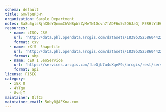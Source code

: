 ```yaml
---
schema: default
title: GXwlpQP3Hh 
organization: Sample Department 
notes: Sa8u5glsRjhX0eYQnmmChVN8pWzZyMeTN1Ocvn7fADF6o5w2O6JaGj PERHlY4EGLf7F9 bdcS3VMHtUJKLtB9IkPIADsu4gv2y1 
resources:
  - name: zISCv CSV
    url: 'http://data.phl.opendata.arcgis.com/datasets/1839b35258604422b0b520cbb668df0d_0.csv'
    format: csv
  - name: rXfS  Shapefile
    url: 'http://data.phl.opendata.arcgis.com/datasets/1839b35258604422b0b520cbb668df0d_0.zip'
    format: shp
  - name: cE9 1 GeoService
    url: 'https://services.arcgis.com/fLeGjb7u4uXqeF9q/arcgis/rest/services/Air_Monitoring_Stations/FeatureServer/0/query'
    format: api
license: FI5EG 
category:
  - x8X 0 
  - 4YTgo 
  - 8vdjT 
maintainer: QlfCG  
maintainer_email: 5oby0@AEKna.com
---
```

